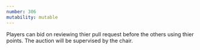```yaml
---
number: 306
mutability: mutable
---
```


Players can bid on reviewing thier pull request before the others using thier points. The auction will be supervised by the chair.
